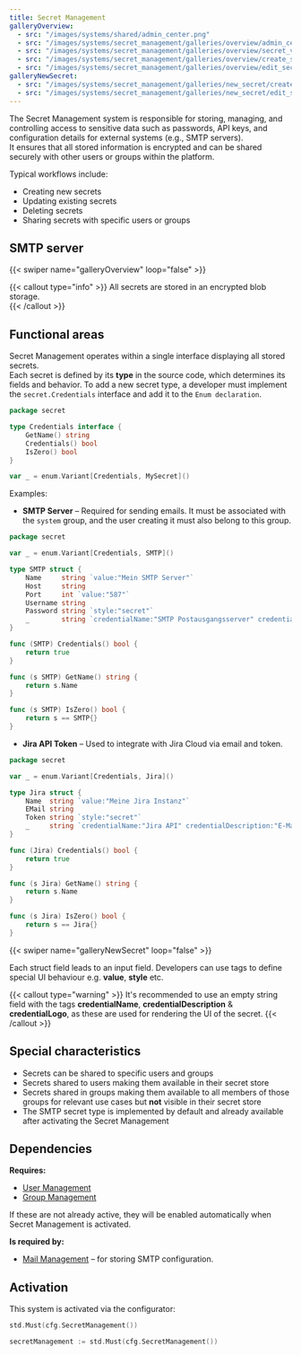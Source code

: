 ```yaml
---
title: Secret Management
galleryOverview:
  - src: "/images/systems/shared/admin_center.png"
  - src: "/images/systems/secret_management/galleries/overview/admin_center.png"
  - src: "/images/systems/secret_management/galleries/overview/secret_vault_overview.png"
  - src: "/images/systems/secret_management/galleries/overview/create_secret.png"
  - src: "/images/systems/secret_management/galleries/overview/edit_secret.png"
galleryNewSecret:
  - src: "/images/systems/secret_management/galleries/new_secret/create_secret.png"
  - src: "/images/systems/secret_management/galleries/new_secret/edit_secret.png"
---
```


The Secret Management system is responsible for storing, managing, and controlling access to sensitive data such as passwords, API keys, and configuration details for external systems (e.g., SMTP servers).  
It ensures that all stored information is encrypted and can be shared securely with other users or groups within the platform.

Typical workflows include:
- Creating new secrets
- Updating existing secrets
- Deleting secrets
- Sharing secrets with specific users or groups

## SMTP server
{{< swiper name="galleryOverview" loop="false" >}}

{{< callout type="info" >}}
All secrets are stored in an encrypted blob storage.  
{{< /callout >}}

## Functional areas
Secret Management operates within a single interface displaying all stored secrets.  
Each secret is defined by its **type** in the source code, which determines its fields and behavior.
To add a new secret type, a developer must implement the `secret.Credentials` interface and add it to the `Enum declaration`.

```go
package secret

type Credentials interface {
	GetName() string
	Credentials() bool
	IsZero() bool
}
```

```go
var _ = enum.Variant[Credentials, MySecret]()
```

Examples:
- **SMTP Server** – Required for sending emails. It must be associated with the `system` group, and the user creating it must also belong to this group.

```go
package secret

var _ = enum.Variant[Credentials, SMTP]()

type SMTP struct {
	Name     string `value:"Mein SMTP Server"`
	Host     string
	Port     int `value:"587"`
	Username string
	Password string `style:"secret"`
	_        string `credentialName:"SMTP Postausgangsserver" credentialDescription:"Ein Postausgangsserver wird benötigt, um E-Mails zu verschicken." credentialLogo:"https://www.thunderbird.net/media/img/thunderbird/favicon-196.png"`
}

func (SMTP) Credentials() bool {
	return true
}

func (s SMTP) GetName() string {
	return s.Name
}

func (s SMTP) IsZero() bool {
	return s == SMTP{}
}
```
- **Jira API Token** – Used to integrate with Jira Cloud via email and token.
```go
package secret

var _ = enum.Variant[Credentials, Jira]()

type Jira struct {
	Name  string `value:"Meine Jira Instanz"`
	EMail string
	Token string `style:"secret"`
	_     string `credentialName:"Jira API" credentialDescription:"E-Mail und Token zur API Anbindung einer Jira Cloud Instanz definieren." credentialLogo:"https://wac-cdn.atlassian.com/assets/img/favicons/atlassian/mstile-144x144.png"`
}

func (Jira) Credentials() bool {
	return true
}

func (s Jira) GetName() string {
	return s.Name
}

func (s Jira) IsZero() bool {
	return s == Jira{}
}
```

{{< swiper name="galleryNewSecret" loop="false" >}}

Each struct field leads to an input field. Developers can use tags to define special UI behaviour e.g. **value**, **style** etc.

{{< callout type="warning" >}}
It's recommended to use an empty string field with the tags **credentialName**, **credentialDescription** & **credentialLogo**,
as these are used for rendering the UI of the secret.
{{< /callout >}}

## Special characteristics
- Secrets can be shared to specific users and groups
- Secrets shared to users making them available in their secret store
- Secrets shared in groups making them available to all members of those groups for relevant use cases but **not** visible in their secret store
- The SMTP secret type is implemented by default and already available after activating the Secret Management

## Dependencies
**Requires:**
- [User Management](../user_management/)
- [Group Management](../group_management/)  

If these are not already active, they will be enabled automatically when Secret Management is activated.

**Is required by:**
- [Mail Management](../mail_management/) – for storing SMTP configuration.

## Activation
This system is activated via the configurator:
```go
std.Must(cfg.SecretManagement())
```
```go
secretManagement := std.Must(cfg.SecretManagement())
```